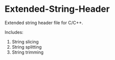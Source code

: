 # Extended-String-Header
Extended string header file for C/C++.

Includes:
1. String slicing
2. String splitting
3. String trimming
